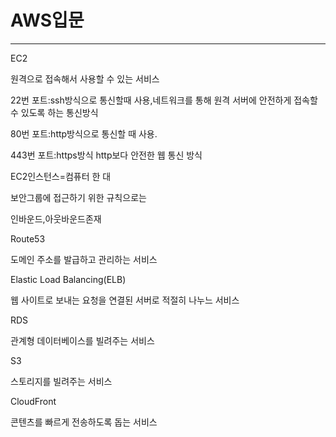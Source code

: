 # **AWS입문**
---------------------------

EC2

원격으로 접속해서 사용할 수 있는 서비스

22번 포트:ssh방식으로 통신할때 사용,네트워크를 통해 원격 서버에 안전하게 접속할 수 있도록 하는 통신방식

80번 포트:http방식으로 통신할 때 사용.

443번 포트:https방식 http보다 안전한 웹 통신 방식

EC2인스턴스=컴퓨터 한 대

보안그룹에 접근하기 위한 규칙으로는

인바운드,아웃바운드존재

Route53

도메인 주소를 발급하고 관리하는 서비스

Elastic Load Balancing(ELB)

웹 사이트로 보내는 요청을 연결된 서버로 적절히 나누느 서비스

RDS

관계형 데이터베이스를 빌려주는 서비스

S3

스토리지를 빌려주는 서비스

CloudFront

콘텐츠를 빠르게 전송하도록 돕는 서비스
